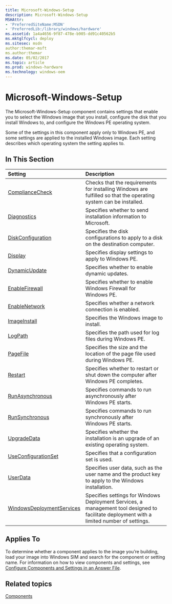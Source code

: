 ```yaml
---
title: Microsoft-Windows-Setup
description: Microsoft-Windows-Setup
MSHAttr:
- 'PreferredSiteName:MSDN'
- 'PreferredLib:/library/windows/hardware'
ms.assetid: 1a4a4656-9f87-478e-b905-dd91c40562b5
ms.mktglfcycl: deploy
ms.sitesec: msdn
author:themar-msft
ms.author:themar
ms.date: 05/02/2017
ms.topic: article
ms.prod: windows-hardware
ms.technology: windows-oem
---
```

# Microsoft-Windows-Setup

The Microsoft-Windows-Setup component contains settings that enable you to select the Windows image that you install, configure the disk that you install Windows to, and configure the Windows PE operating system.

Some of the settings in this component apply only to Windows PE, and some settings are applied to the installed Windows image. Each setting describes which operating system the setting applies to.

## In This Section

| Setting                 | Description                                                                           |
|:------------------------|:--------------------------------------------------------------------------------------|
|[ComplianceCheck](microsoft-windows-setup-compliancecheck.md)|Checks that the requirements for installing Windows are fulfilled so that the operating system can be installed.|
|[Diagnostics](microsoft-windows-setup-diagnostics.md)|Specifies whether to send installation information to Microsoft.|
|[DiskConfiguration](microsoft-windows-setup-diskconfiguration.md)|Specifies the disk configurations to apply to a disk on the destination computer.|
|[Display](microsoft-windows-setup-display.md)|Specifies display settings to apply to Windows PE.|
|[DynamicUpdate](microsoft-windows-setup-dynamicupdate.md)|Specifies whether to enable dynamic updates.|
|[EnableFirewall](microsoft-windows-setup-enablefirewall.md)|Specifies whether to enable Windows Firewall for Windows PE.|
|[EnableNetwork](microsoft-windows-setup-enablenetwork.md)|Specifies whether a network connection is enabled.|
|[ImageInstall](microsoft-windows-setup-imageinstall.md)|Specifies the Windows image to install.|
|[LogPath](microsoft-windows-setup-logpath.md)|Specifies the path used for log files during Windows PE.|
|[PageFile](microsoft-windows-setup-pagefile.md)|Specifies the size and the location of the page file used during Windows PE.|
|[Restart](microsoft-windows-setup-restart.md)|Specifies whether to restart or shut down the computer after Windows PE completes.|
|[RunAsynchronous](microsoft-windows-setup-runasynchronous.md)|Specifies commands to run asynchronously after Windows PE starts.|
|[RunSynchronous](microsoft-windows-setup-runsynchronous.md)|Specifies commands to run synchronously after Windows PE starts.|
|[UpgradeData](microsoft-windows-setup-upgradedata.md)|Specifies whether the installation is an upgrade of an existing operating system.|
|[UseConfigurationSet](microsoft-windows-setup-useconfigurationset.md)|Specifies that a configuration set is used.|
|[UserData](microsoft-windows-setup-userdata.md)|Specifies user data, such as the user name and the product key to apply to the Windows installation.|
|[WindowsDeploymentServices](microsoft-windows-setup-windowsdeploymentservices.md)|Specifies settings for Windows Deployment Services, a management tool designed to facilitate deployment with a limited number of settings.|

## Applies To

To determine whether a component applies to the image you’re building, load your image into Windows SIM and search for the component or setting name. For information on how to view components and settings, see [Configure Components and Settings in an Answer File](https://docs.microsoft.com/en-us/windows-hardware/customize/desktop/wsim/configure-components-and-settings-in-an-answer-file).

## Related topics

[Components](components-b-unattend.md)
